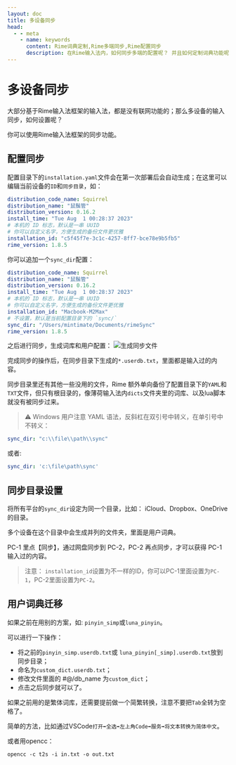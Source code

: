 ```yaml
---
layout: doc
title: 多设备同步
head:
  - - meta
    - name: keywords
      content: Rime词典定制,Rime多端同步,Rime配置同步
      description: 在Rime输入法内，如何同步多端的配置呢？ 并且如何定制词典功能呢？ 可以查看本文学习如何进行定制词典内容和多端同步。
---
```


# 多设备同步
大部分基于Rime输入法框架的输入法，都是没有联网功能的；那么多设备的输入同步，如何设置呢？

你可以使用Rime输入法框架的同步功能。

## 配置同步

配置目录下的`installation.yaml`文件会在第一次部署后会自动生成；在这里可以编辑当前设备的`ID`和`同步目录`，如：
```yaml
distribution_code_name: Squirrel
distribution_name: "鼠鬚管"
distribution_version: 0.16.2
install_time: "Tue Aug  1 00:28:37 2023"
# 本机的 ID 标志，默认是一串 UUID
# 你可以自定义名字，方便生成的备份文件更优雅
installation_id: "c5f45f7e-3c1c-4257-8ff7-bce78e9b5fb5"
rime_version: 1.8.5
```
你可以追加一个`sync_dir`配置：
```yaml
distribution_code_name: Squirrel
distribution_name: "鼠鬚管"
distribution_version: 0.16.2
install_time: "Tue Aug  1 00:28:37 2023"
# 本机的 ID 标志，默认是一串 UUID
# 你可以自定义名字，方便生成的备份文件更优雅
installation_id: "Macbook-M2Max"
# 不设置，默认是当前配置目录下的 `sync/`
sync_dir: "/Users/mintimate/Documents/rimeSync"
rime_version: 1.8.5
```

之后进行同步，生成词库和用户配置：
![生成同步文件](/image/guide/rimeSync.webp)

完成同步的操作后，在同步目录下生成的`*.userdb.txt`，里面都是输入过的内容。

同步目录里还有其他一些没用的文件，Rime 额外单向备份了配置目录下的`YAML`和`TXT`文件，但只有根目录的，像薄荷输入法内`dicts`文件夹里的词库、以及lua脚本就没有被同步过来。

> ⚠️ Windows 用户注意 YAML 语法，反斜杠在双引号中转义，在单引号中不转义：

```yaml
sync_dir: "c:\\file\\path\\sync"
```
或者:
```yaml 
sync_dir: 'c:\file\path\sync'
```


## 同步目录设置
将所有平台的`sync_dir`设定为同一个目录，比如： iCloud、Dropbox、OneDrive的目录。

多个设备在这个目录中会生成并列的文件夹，里面是用户词典。

PC-1 里点【同步】，通过网盘同步到 PC-2，PC-2 再点同步，才可以获得 PC-1 输入过的内容。
> 注意： `installation_id`设置为不一样的ID，你可以PC-1里面设置为`PC-1`，PC-2里面设置为`PC-2`。


## 用户词典迁移
如果之前在用别的方案，如: `pinyin_simp`或`luna_pinyin`。

可以进行一下操作：
- 将之前的`pinyin_simp.userdb.txt`或 `luna_pinyin[_simp].userdb.txt`放到同步目录；
- 命名为`custom_dict.userdb.txt`；
- 修改文件里面的 #@/db_name 为`custom_dict`；
- 点击之后同步就可以了。

如果之前用的是繁体词库，还需要提前做一个简繁转换，注意不要把`Tab`全转为空格了。

简单的方法，比如通过VSCode`打开➡️全选➡️左上角Code➡️服务➡️将文本转换为简体中文`。

或者用opencc：
```shell
opencc -c t2s -i in.txt -o out.txt
